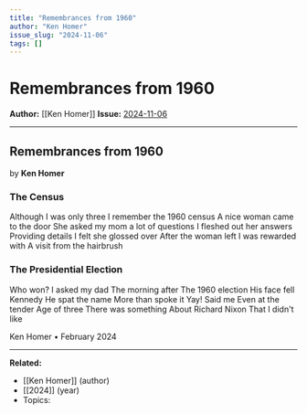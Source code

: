 ```yaml
---
title: "Remembrances from 1960"
author: "Ken Homer"
issue_slug: "2024-11-06"
tags: []
---
```


# Remembrances from 1960

**Author:** [[Ken Homer]]
**Issue:** [2024-11-06](https://plex.collectivesensecommons.org/2024-11-06/)

---

## Remembrances from 1960
by **Ken Homer**

### The Census
Although I was only three
I remember the 1960 census
A nice woman came to the door
She asked my mom a lot of questions
I fleshed out her answers
Providing details
I felt she glossed over
After the woman left
I was rewarded with
A visit from the hairbrush

### The Presidential Election
Who won?
I asked my dad
The morning after
The 1960 election
His face fell
Kennedy
He spat the name
More than spoke it
Yay! Said me
Even at the tender
Age of three
There was something
About Richard Nixon
That I didn't like

Ken Homer • February 2024

---

**Related:**
- [[Ken Homer]] (author)
- [[2024]] (year)
- Topics: 

